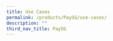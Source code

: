 ```yaml
---
title: Use Cases
permalink: /products/PaySG/use-cases/
description: ""
third_nav_title: PaySG
---
```

